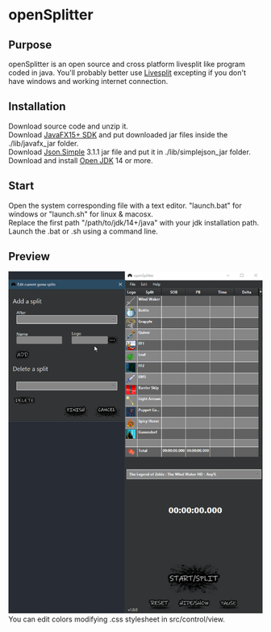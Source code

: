 # openSplitter
## Purpose
openSplitter is an open source and cross platform livesplit like program coded in java.
You'll probably better use [Livesplit](https://livesplit.org/) excepting if you don't have windows and working internet connection.
## Installation

Download source code and unzip it.  
Download [JavaFX15+ SDK](https://gluonhq.com/products/javafx/) and put downloaded jar files inside the ./lib/javafx_jar folder.  
Download [Json.Simple](https://cliftonlabs.github.io/json-simple/) 3.1.1 jar file and put it in ./lib/simplejson_jar folder.  
Download and install [Open JDK](https://jdk.java.net/) 14 or more. 


## Start

Open the system corresponding file with a text editor. "launch.bat" for windows or "launch.sh" for linux & macosx.  
Replace the first path "/path/to/jdk/14+/java" with your jdk installation path.  
Launch the .bat or .sh using a command line.  

## Preview
![](./resources/logo/preview.png)  
You can edit colors modifying .css stylesheet in src/control/view.
